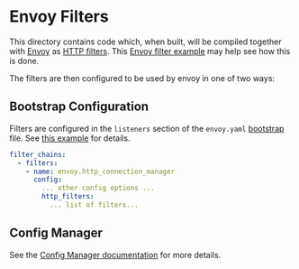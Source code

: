 # Envoy Filters

This directory contains code which, when built, will be compiled together with
[Envoy][Envoy Home] as [HTTP filters][HTTP Filters]. This
[Envoy filter example][Envoy filter example] may help see how this is done.

The filters are then configured to be used by envoy in one of two ways:

## Bootstrap Configuration

Filters are configured in the `listeners` section of the `envoy.yaml` [bootstrap] file.
See [this example][example envoy] for details.

```yaml
filter_chains:
  - filters:
    - name: envoy.http_connection_manager
      config:
        ... other config options ...
        http_filters:
          ... list of filters...
```

## Config Manager

See the
[Config Manager documentation][Config Manager] for more details.

[bootstrap]: https://www.envoyproxy.io/docs/envoy/latest/api-v2/config/bootstrap/v2/bootstrap.proto#config-bootstrap-v2-bootstrap
[Config Manager]: ../go/README.md
[Envoy filter example]: https://github.com/envoyproxy/envoy-filter-example
[Envoy Home]: https://www.envoyproxy.io/
[example envoy]: http/service_control/testdata/envoy.yaml
[HTTP Filters]: https://www.envoyproxy.io/docs/envoy/latest/intro/arch_overview/http/http_filters
